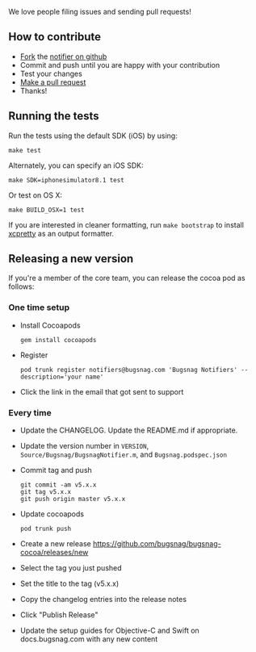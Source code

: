 
We love people filing issues and sending pull requests!

How to contribute
-----------------

-   [Fork](https://help.github.com/articles/fork-a-repo) the [notifier on github](https://github.com/bugsnag/bugsnag-cocoa)
-   Commit and push until you are happy with your contribution
-   Test your changes
-   [Make a pull request](https://help.github.com/articles/using-pull-requests)
-   Thanks!

Running the tests
-----------------

Run the tests using the default SDK (iOS) by using:

    make test

Alternately, you can specify an iOS SDK:

    make SDK=iphonesimulator8.1 test

Or test on OS X:

    make BUILD_OSX=1 test

If you are interested in cleaner formatting, run `make bootstrap` to install
[xcpretty](https://github.com/supermarin/xcpretty) as an output formatter.


Releasing a new version
-----------------------

If you're a member of the core team, you can release the cocoa pod as follows:

### One time setup

* Install Cocoapods

    ```
    gem install cocoapods
    ```

* Register

    ```
    pod trunk register notifiers@bugsnag.com 'Bugsnag Notifiers' --description='your name'
    ```

* Click the link in the email that got sent to support

### Every time

* Update the CHANGELOG. Update the README.md if appropriate.
* Update the version number in `VERSION`, `Source/Bugsnag/BugsnagNotifier.m`,
  and `Bugsnag.podspec.json`
* Commit tag and push

    ```
    git commit -am v5.x.x
    git tag v5.x.x
    git push origin master v5.x.x
    ```

* Update cocoapods

    ```
    pod trunk push
    ```

* Create a new release https://github.com/bugsnag/bugsnag-cocoa/releases/new
* Select the tag you just pushed
* Set the title to the tag (v5.x.x)
* Copy the changelog entries into the release notes
* Click "Publish Release"
* Update the setup guides for Objective-C and Swift on docs.bugsnag.com with any
  new content

